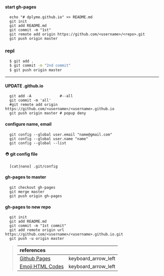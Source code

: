 
#### start gh-pages 
```
  echo "# dplyme.github.io" >> README.md
  git init
  git add README.md
  git commit -m "1st"
  git remote add origin https://github.com/<username>/<repo>.git
  git push origin master
```
### repl 
```bash
  $ git add .
  $ git commit -m "2nd commit"
  $ git push origin master
```
---

#### UPDATE <username>.github.io
``` 
  git add -A             #--all
  git commit -m 'all'
  #git remote add origin https://github.com/<username>/<username>.github.io
  git push origin master # popup deny 
```
#### configure name, email
```
  git config --global user.email "name@gmail.com"
  git config --global user.name "name"
  git config --global --list
```
#### ⛑️ git config file 
```
  [cat|nano] .git/config 
```
#### gh-pages to master 
```
  git checkout gh-pages
  git merge master
  git push origin gh-pages
```
#### gh-pages to new repo
```
  git init
  git add README.md
  git commit -m "1st commit"
  git add remote origin url https://github.com/<username>/<username>.github.io.git
  git push -u origin master
```

> | references |           |
> |   :---     |     ---: |
> | [Github Pages](https://pages.github.com/) | <span class="material-icons">keyboard_arrow_left</span> |
> | [Emoji HTML Codes](https://steemit.com/emojis/@blueorgy/steemit-emojis-master-list) | <span class="material-icons">keyboard_arrow_left</span> |

